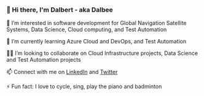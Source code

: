 <!-- ### Hi there 👋

<!--
**Dalbee/Dalbee** is a ✨ _special_ ✨ repository because its `README.md` (this file) appears on your GitHub profile.

Here are some ideas to get you started:

- 🔭 I’m currently working on ...
- 🌱 I’m currently learning ...
- 👯 I’m looking to collaborate on ...
- 🤔 I’m looking for help with ...
- 💬 Ask me about ...
- 📫 How to reach me: ...
- 😄 Pronouns: ...
- ⚡ Fun fact: ...
-->

### 👋 Hi there, I'm Dalbert - aka Dalbee 
🔭 I’m interested in software development for Global Navigation Satellite Systems, Data Science, Cloud computing, and Test Automation

🌱 I’m currently learning Azure Cloud and DevOps, and Test Automation

🤝🏼 I’m looking to collaborate on Cloud Infrastructure projects, Data Science and Test Automation projects

📫 Connect with me on [LinkedIn](https://www.linkedin.com/in/dalbertonyebuchi/) and [Twitter](https://twitter.com/DalbertZim)

⚡ Fun fact: I love to cycle, sing, play the piano and badminton
